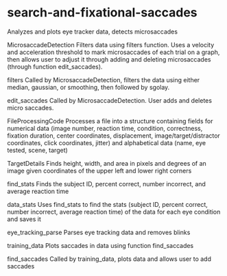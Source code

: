 # search-and-fixational-saccades
Analyzes and plots eye tracker data, detects microsaccades


MicrosaccadeDetection
Filters data using filters function. Uses a velocity and acceleration threshold to mark microsaccades of each trial on a graph, then allows user to adjust it through adding and deleting microsaccades (through function edit_saccades). 

filters
Called by MicrosaccadeDetection, filters the data using either median, gaussian, or smoothing, then followed by sgolay.

edit_saccades
Called by MicrosaccadeDetection. User adds and deletes micro saccades.

FileProcessingCode
Processes a file into a structure containing fields for numerical data (image number, reaction time, condition, correctness, fixation duration, center coordinates, displacement, image/target/distractor coordinates, click coordinates, jitter) and alphabetical data (name, eye tested, scene, target)

TargetDetails
Finds height, width, and area in pixels and degrees of an image given coordinates of the upper left and lower right corners

find_stats
Finds the subject ID, percent correct, number incorrect, and average reaction time

data_stats
Uses find_stats to find the stats (subject ID, percent correct, number incorrect, average reaction time) of the data for each eye condition and saves it

eye_tracking_parse
Parses eye tracking data and removes blinks

training_data
Plots saccades in data using function find_saccades

find_saccades 
Called by training_data, plots data and allows user to add saccades


